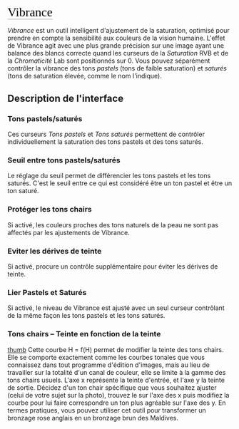 <span style="color: #000000; background: none; overflow: hidden; page-break-after: avoid; font-size: 2.0em; font-family: Georgia,Times,serif; margin-top: 1em; margin-bottom: 0.25em; line-height: 1.3; padding: 0; border-bottom: 1px solid #AAAAAA;">Vibrance</span>

*Vibrance* est un outil intelligent d'ajustement de la saturation,
optimisé pour prendre en compte la sensibilité aux couleurs de la vision
humaine. L'effet de Vibrance agit avec une plus grande précision sur une
image ayant une balance des blancs correcte quand les curseurs de la
*Saturation* RVB et de la *Chromaticité* Lab sont positionnés sur 0.
Vous pouvez séparément contrôler la vibrance des tons *pastels* (tons de
faible saturation) et *saturés* (tons de saturation élevée, comme le nom
l'indique).

## Description de l'interface

### Tons pastels/saturés

Ces curseurs *Tons pastels* et *Tons saturés* permettent de contrôler
individuellement la saturation des tons pastels et des tons saturés.

### Seuil entre tons pastels/saturés

Le réglage du seuil permet de différencier les tons pastels et les tons
saturés. C'est le seuil entre ce qui est considéré être un ton pastel et
être un ton saturé.

### Protéger les tons chairs

Si activé, les couleurs proches des tons naturels de la peau ne sont pas
affectés par les ajustements de Vibrance.

### Eviter les dérives de teinte

Si activé, procure un contrôle supplémentaire pour éviter les dérives de
teinte.

### Lier Pastels et Saturés

Si activé, le niveau de Vibrance est ajusté avec un seul curseur
contrôlant de la même façon les tons pastels et les tons saturés.

### Tons chairs – Teinte en fonction de la teinte

[thumb](image:Vibrance_hh.jpg "wikilink") Cette courbe H = f(H) permet
de modifier la teinte des tons chairs. Elle se comporte exactement comme
les courbes tonales que vous connaissez dans tout programme d'édition
d'images, mais au lieu de travailler sur la totalité d'un canal de
couleur, elle se limite à la gamme des tons chairs usuels. L'axe x
représente la teinte d'entrée, et l'axe y la teinte de sortie. Décidez
d'un ton chair spécifique que vous souhaitez ajuster (celui de votre
sujet sur la photo), trouvez le sur l'axe des x puis modifiez la courbe
pour lui faire correspondre un ton plus agréable sur l'axe des y. En
termes pratiques, vous pouvez utiliser cet outil pour transformer un
bronzage rose anglais en un bronzage brun des Maldives.